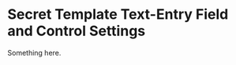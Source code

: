 [title]: # (Secret Template Text-Entry Field and Control Settings)
[tags]: # (XXX)
[priority]: # (5372)
# Secret Template Text-Entry Field and Control Settings
Something here.
